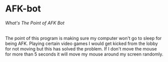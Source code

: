 # AFK-bot

###### What's The Point of AFK Bot
The point of this program is making sure my computer won't go to sleep for being AFK. Playing certain video games I would get kicked from the lobby for not moving but this has solved the problem. If I don't move the mouse for more than 5 seconds it will move my mouse around my screen randomly. 

